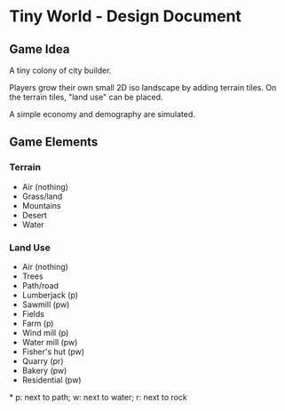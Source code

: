 # Tiny World - Design Document

## Game Idea

A tiny colony of city builder.

Players grow their own small 2D iso landscape by adding terrain tiles.
On the terrain tiles, "land use" can be placed.

A simple economy and demography are simulated.

## Game Elements

### Terrain

* Air (nothing)
* Grass/land
* Mountains
* Desert
* Water

### Land Use

* Air (nothing)
* Trees
* Path/road
* Lumberjack (p)
* Sawmill (pw)
* Fields
* Farm (p)
* Wind mill (p)
* Water mill (pw)
* Fisher's hut (pw)
* Quarry (pr)
* Bakery (pw)
* Residential (pw)

\* p: next to path; w: next to water; r: next to rock
